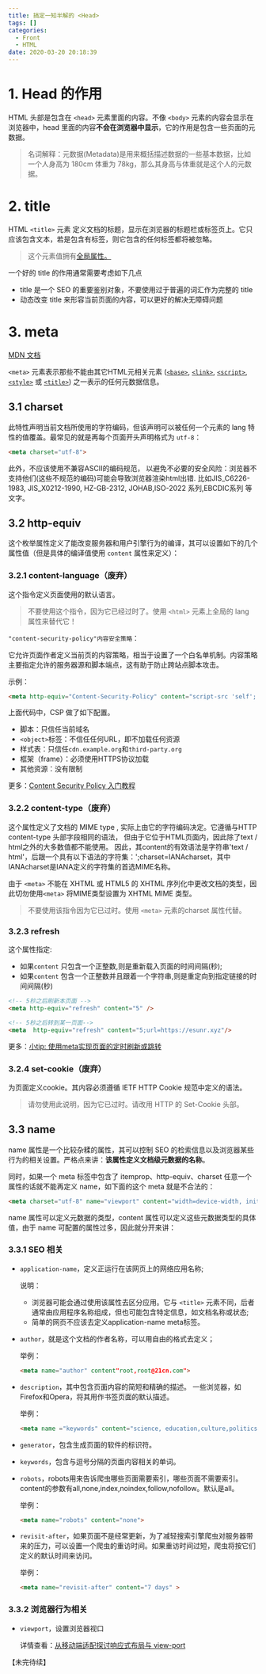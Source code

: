 ```yaml
---
title: 搞定一知半解的 <Head>
tags: []
categories:
  - Front
  - HTML
date: 2020-03-20 20:18:39
---
```


# 1. Head 的作用

HTML 头部是包含在 `<head>` 元素里面的内容。不像 `<body>` 元素的内容会显示在浏览器中，head 里面的内容**不会在浏览器中显示**，它的作用是包含一些页面的元数据。

> 名词解释：元数据(Metadata)是用来概括描述数据的一些基本数据，比如一个人身高为 180cm 体重为 78kg，那么其身高与体重就是这个人的元数据。 

# 2. title

HTML `<title>` 元素 定义文档的标题，显示在浏览器的标题栏或标签页上。它只应该包含文本，若是包含有标签，则它包含的任何标签都将被忽略。

> 这个元素值拥有[全局属性。](https://developer.mozilla.org/en-US/docs/Web/HTML/Global_attributes)

一个好的 title 的作用通常需要考虑如下几点
- title 是一个 SEO 的重要鉴别对象，不要使用过于普遍的词汇作为完整的 title
- 动态改变 title 来形容当前页面的内容，可以更好的解决无障碍问题

# 3. meta

[MDN 文档](https://developer.mozilla.org/zh-CN/docs/Web/HTML/Element/meta)

`<meta>` 元素表示那些不能由其它HTML元相关元素 ([`<base>`](https://developer.mozilla.org/zh-CN/docs/Web/HTML/Element/base "HTML <base> 元素 指定用于一个文档中包含的所有相对 URL 的根 URL。一份中只能有一个 <base> 元素。"), [`<link>`](https://developer.mozilla.org/zh-CN/docs/Web/HTML/Element/link "HTML外部资源链接元素 (<link>) 规定了当前文档与外部资源的关系。该元素最常用于链接样式表，此外也可以被用来创建站点图标(比如PC端的“favicon”图标和移动设备上用以显示在主屏幕的图标) 。"), [`<script>`](https://developer.mozilla.org/zh-CN/docs/Web/HTML/Element/script "HTML <script> 元素用于嵌入或引用可执行脚本。"), [`<style>`](https://developer.mozilla.org/zh-CN/docs/Web/HTML/Element/style "HTML的<style>元素包含文档的样式信息或者文档的部分内容。默认情况下，该标签的样式信息通常是CSS的格式。") 或 [`<title>`](https://developer.mozilla.org/zh-CN/docs/Web/HTML/Element/title "HTML <title> 元素 定义文档的标题，显示在浏览器的标题栏或标签页上。它只应该包含文本，若是包含有标签，则它包含的任何标签都将被忽略。")) 之一表示的任何元数据信息。

## 3.1 charset

此特性声明当前文档所使用的字符编码，但该声明可以被任何一个元素的 lang 特性的值覆盖。最常见的就是再每个页面开头声明格式为 `utf-8`：

```html
<meta charset="utf-8">
```

此外，不应该使用不兼容ASCII的编码规范， 以避免不必要的安全风险：浏览器不支持他们(这些不规范的编码)可能会导致浏览器渲染html出错. 比如JIS_C6226-1983, JIS_X0212-1990, HZ-GB-2312, JOHAB,ISO-2022 系列,EBCDIC系列 等文字。

## 3.2 http-equiv

这个枚举属性定义了能改变服务器和用户引擎行为的编译，其可以设置如下的几个属性值（但是具体的编译值使用 `content` 属性来定义）：

### 3.2.1 content-language（废弃）

这个指令定义页面使用的默认语言。

> 不要使用这个指令，因为它已经过时了。使用 `<html>` 元素上全局的 lang 属性来替代它！

`"content-security-policy"内容安全策略`：

它允许页面作者定义当前页的内容策略，相当于设置了一个白名单机制。内容策略主要指定允许的服务器源和脚本端点，这有助于防止跨站点脚本攻击。

示例：

```html
<meta http-equiv="Content-Security-Policy" content="script-src 'self'; object-src 'none'; style-src cdn.example.org third-party.org; child-src https:">
```

上面代码中，CSP 做了如下配置。

*   脚本：只信任当前域名
*   `<object>`标签：不信任任何URL，即不加载任何资源
*   样式表：只信任`cdn.example.org`和`third-party.org`
*   框架（frame）：必须使用HTTPS协议加载
*   其他资源：没有限制

更多：[Content Security Policy 入门教程](http://www.ruanyifeng.com/blog/2016/09/csp.html)

### 3.2.2 content-type（废弃）

这个属性定义了文档的 MIME type , 实际上由它的字符编码决定。它遵循与HTTP content-type 头部字段相同的语法， 但由于它位于HTML页面内，因此除了text / html之外的大多数值都不能使用。 因此，其content的有效语法是字符串'text / html'，后跟一个具有以下语法的字符集：';charset=IANAcharset，其中IANAcharset是IANA定义的字符集的首选MIME名称。

由于 `<meta>` 不能在 XHTML 或 HTML5 的 XHTML 序列化中更改文档的类型，因此切勿使用`<meta>` 将MIME类型设置为 XHTML MIME 类型。

> 不要使用该指令因为它已过时。使用 `<meta>` 元素的charset 属性代替。

### 3.2.3 refresh

这个属性指定:

*   如果`content` 只包含一个正整数,则是重新载入页面的时间间隔(秒);
*   如果`content` 包含一个正整数并且跟着一个字符串,则是重定向到指定链接的时间间隔(秒)

```html
<!-- 5秒之后刷新本页面 -->
<meta http-equiv="refresh" content="5" />
```

```html
<!-- 5秒之后转到某一页面-->
<meta  http-equiv="refresh" content="5;url=https://esunr.xyz"/>
```

更多：[小tip: 使用meta实现页面的定时刷新或跳转](https://www.zhangxinxu.com/wordpress/2015/03/meta-http-equiv-refresh-content/)

### 3.2.4 set-cookie（废弃）

为页面定义cookie。其内容必须遵循 IETF HTTP Cookie 规范中定义的语法。

> 请勿使用此说明，因为它已过时。请改用 HTTP 的 Set-Cookie 头部。

## 3.3 name

name 属性是一个比较杂糅的属性，其可以控制 SEO 的检索信息以及浏览器某些行为的相关设置。严格点来讲：**该属性定义文档级元数据的名称**。

同时，如果一个 meta 标签中包含了 itemprop、http-equiv、charset 任意一个属性的话就不能再定义 name，如下面的这个 meta 就是不合法的：

```html
<meta charset="utf-8" name="viewport" content="width=device-width, initial-scale=1.0">
```

name 属性可以定义元数据的类型，content 属性可以定义这些元数据类型的具体值，由于 name 可配置的属性过多，因此就分开来讲：

### 3.3.1 SEO 相关

* `application-name`，定义正运行在该网页上的网络应用名称;
  
  说明：
  * 浏览器可能会通过使用该属性去区分应用。它与 `<title>` 元素不同，后者通常由应用程序名称组成，但也可能包含特定信息，如文档名称或状态;
  * 简单的网页不应该去定义application\-name meta标签。
  
* `author`，就是这个文档的作者名称，可以用自由的格式去定义；

  举例：
  ```html
  <meta name="author" content"root,root@21cn.com">
  ```

* `description`，其中包含页面内容的简短和精确的描述。 一些浏览器，如Firefox和Opera，将其用作书签页面的默认描述。

  举例：
  ```html
  <meta name ="keywords" content="science, education,culture,politics,ecnomics，relationships, entertaiment, human">
  ```

* `generator`，包含生成页面的软件的标识符。

* `keywords`，包含与逗号分隔的页面内容相关的单词。

* `robots`，robots用来告诉爬虫哪些页面需要索引，哪些页面不需要索引。content的参数有all,none,index,noindex,follow,nofollow。默认是all。

  举例：
  ```html
  <meta name="robots" content="none">
  ```

* `revisit-after`，如果页面不是经常更新，为了减轻搜索引擎爬虫对服务器带来的压力，可以设置一个爬虫的重访时间。如果重访时间过短，爬虫将按它们定义的默认时间来访问。

  举例：
  ```html
  <meta name="revisit-after" content="7 days" >
  ```

### 3.3.2 浏览器行为相关

* `viewport`，设置浏览器视口

  详情查看：[从移动端适配探讨响应式布局与 view-port](https://blog.esunr.xyz/2019/11/%E4%BB%8E%E7%A7%BB%E5%8A%A8%E7%AB%AF%E9%80%82%E9%85%8D%E8%B0%88%E8%B0%88%E5%93%8D%E5%BA%94%E5%BC%8F%E5%B8%83%E5%B1%80%E4%B8%8Eview-port/)

【未完待续】